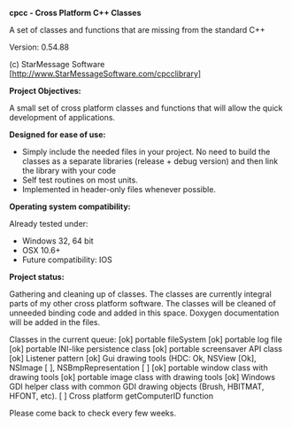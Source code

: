 ﻿**cpcc - Cross Platform C++ Classes**

A set of classes and functions that are missing from the standard C++

Version: 0.54.88

(c) StarMessage Software [http://www.StarMessageSoftware.com/cpcclibrary]


 
**Project Objectives:**

A small set of cross platform classes and functions that will allow the quick development of applications.

**Designed for ease of use:**

- Simply include the needed files in your project.
  No need to build the classes as a separate libraries (release + debug version) and then link the library with your code
- Self test routines on most units.   
- Implemented in header-only files whenever possible.

**Operating system compatibility:**

Already tested under:
- Windows 32, 64 bit
- OSX 10.6+
- Future compatibility: IOS

**Project status:**

Gathering and cleaning up of classes.
The classes are currently integral parts of my other cross platform software.
The classes will be cleaned of unneeded binding code and added in this space.
Doxygen documentation will be added in the files.

Classes in the current queue:
[ok] portable fileSystem
[ok] portable log file
[ok] portable INI-like persistence class
[ok] portable screensaver API class
[ok] Listener pattern
[ok] Gui drawing tools (HDC: Ok, NSView [Ok], NSImage [ ], NSBmpRepresentation [ ] 
[ok] portable window class with drawing tools
[ok] portable image class with drawing tools
[ok] Windows GDI helper class with common GDI drawing objects (Brush, HBITMAT, HFONT, etc).
[  ] Cross platform getComputerID function

Please come back to check every few weeks.


